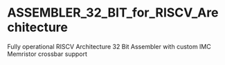 # ASSEMBLER_32_BIT_for_RISCV_Arechitecture
Fully operational RISCV Architecture 32 Bit Assembler with custom IMC Memristor crossbar support
